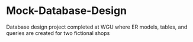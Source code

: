 # Mock-Database-Design
Database design project completed at WGU where ER models, tables, and queries are created for two fictional shops
